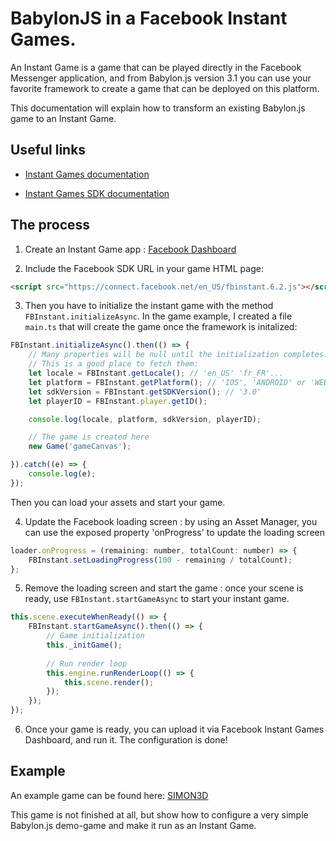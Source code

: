 # BabylonJS in a Facebook Instant Games.

An Instant Game is a game that can be played directly in the Facebook Messenger application, and from Babylon.js version 3.1 you can use your favorite framework to create a game that can be deployed on this platform.

This documentation will explain how to transform an existing Babylon.js game to an Instant Game. 

## Useful links

* [Instant Games documentation](https://developers.facebook.com/docs/games/instant-games)

* [Instant Games SDK documentation](https://developers.facebook.com/docs/games/instant-games/sdk/fbinstant6.2)

## The process
1) Create an Instant Game app : [Facebook Dashboard](https://developers.facebook.com/apps/async/create/platform-setup/dialog/)

2) Include the Facebook SDK URL in your game HTML page: 
```html
<script src="https://connect.facebook.net/en_US/fbinstant.6.2.js"></script>
```

3) Then you have to initialize the instant game with the method `FBInstant.initializeAsync`. In the game example, I created a file `main.ts` that will create the game once the framework is initalized:

```javascript
FBInstant.initializeAsync().then(() => {
    // Many properties will be null until the initialization completes.
    // This is a good place to fetch them:
    let locale = FBInstant.getLocale(); // 'en_US' 'fr_FR'...
    let platform = FBInstant.getPlatform(); // 'IOS', 'ANDROID' or 'WEB'
    let sdkVersion = FBInstant.getSDKVersion(); // '3.0'
    let playerID = FBInstant.player.getID();

    console.log(locale, platform, sdkVersion, playerID);

    // The game is created here
    new Game('gameCanvas');

}).catch((e) => {
    console.log(e);
});
```
Then you can load your assets and start your game.

4) Update the Facebook loading screen : by using an Asset Manager, you can use the exposed property 'onProgress' to update the loading screen

```javascript
loader.onProgress = (remaining: number, totalCount: number) => {
    FBInstant.setLoadingProgress(100 - remaining / totalCount);
}; 
```

5) Remove the loading screen and start the game : once your scene is ready, use `FBInstant.startGameAsync` to start your instant game.

```javascript
this.scene.executeWhenReady(() => {
    FBInstant.startGameAsync().then(() => {
        // Game initialization
        this._initGame();
        
        // Run render loop
        this.engine.runRenderLoop(() => {
            this.scene.render();
        });
    });
});
```

6) Once your game is ready, you can upload it via Facebook Instant Games Dashboard, and run it. The configuration is done!

## Example
An example game can be found here: [SIMON3D](https://github.com/Temechon/simon3d) 

This game is not finished at all, but show how to configure a very simple Babylon.js demo-game and make it run as an Instant Game.